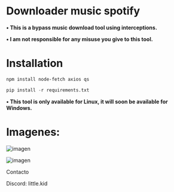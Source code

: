 # Downloader music spotify

**• This is a bypass music download tool using interceptions.**

**• I am not responsible for any misuse you give to this tool.**
# Installation
```bash
npm install node-fetch axios qs
```
```py
pip install -r requirements.txt
```
**• This tool is only available for Linux, it will soon be available for Windows.**

# Imagenes:
![imagen](https://github.com/user-attachments/assets/886bd462-e205-47ca-a66f-608cac3490e4)

![imagen](https://github.com/user-attachments/assets/8640fc52-95ee-4f32-b298-adbc916a1523)

Contacto

Discord: little.kid
